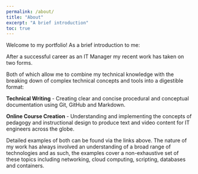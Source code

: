 ```yaml
---
permalink: /about/
title: "About"
excerpt: "A brief introduction"
toc: true
---
```


Welcome to my portfolio! As a brief introduction to me:

After a successful career as an IT Manager my recent work has taken on two forms. 

Both of which allow me to combine my technical knowledge with the breaking down of complex technical concepts and tools into a digestible format:

**Technical Writing** - Creating clear and concise procedural and conceptual documentation using Git, GitHub and Markdown.

**Online Course Creation** - Understanding and implementing the concepts of pedagogy and instructional design to produce text and video content for IT engineers across the globe.

Detailed examples of both can be found via the links above. The nature of my work has always involved an understanding of a broad range of technologies and as such, the examples cover a non-exhaustive set of these topics including networking, cloud computing, scripting, databases and containers.